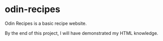 # odin-recipes

Odin Recipes is a basic recipe website.

By the end of this project, I will have demonstrated 
my HTML knowledge.
